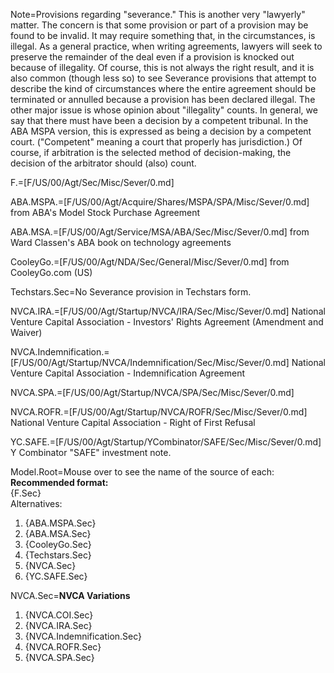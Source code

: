 Note=Provisions regarding "severance."  This is another very "lawyerly" matter.  The concern is that some provision or part of a provision may be found to be invalid.  It may require something that, in the circumstances, is illegal.  As a general practice, when writing agreements, lawyers will seek to preserve the remainder of the deal even if a provision is knocked out because of illegality.  Of course, this is not always the right result, and it is also common (though less so) to see Severance provisions that attempt to describe the kind of circumstances where the entire agreement should be terminated or annulled because a provision has been declared illegal.  The other major issue is whose opinion about "illegality" counts.  In general, we say that there must have been a decision by a competent tribunal.  In the ABA MSPA version, this is expressed as being a decision by a competent court.  ("Competent" meaning a court that properly has jurisdiction.)  Of course, if arbitration is the selected method of decision-making, the decision of the arbitrator should (also) count.


F.=[F/US/00/Agt/Sec/Misc/Sever/0.md]

ABA.MSPA.=[F/US/00/Agt/Acquire/Shares/MSPA/SPA/Misc/Sever/0.md]  from ABA's Model Stock Purchase Agreement

ABA.MSA.=[F/US/00/Agt/Service/MSA/ABA/Sec/Misc/Sever/0.md] from Ward Classen's ABA book on technology agreements

CooleyGo.=[F/US/00/Agt/NDA/Sec/General/Misc/Sever/0.md]  from CooleyGo.com (US)

Techstars.Sec=No Severance provision in Techstars form.

NVCA.IRA.=[F/US/00/Agt/Startup/NVCA/IRA/Sec/Misc/Sever/0.md] National Venture Capital Association - Investors' Rights Agreement (Amendment and Waiver)

NVCA.Indemnification.=[F/US/00/Agt/Startup/NVCA/Indemnification/Sec/Misc/Sever/0.md] National Venture Capital Association - Indemnification Agreement

NVCA.SPA.=[F/US/00/Agt/Startup/NVCA/SPA/Sec/Misc/Sever/0.md]

NVCA.ROFR.=[F/US/00/Agt/Startup/NVCA/ROFR/Sec/Misc/Sever/0.md] National Venture Capital Association - Right of First Refusal

YC.SAFE.=[F/US/00/Agt/Startup/YCombinator/SAFE/Sec/Misc/Sever/0.md]  Y Combinator "SAFE" investment note.

Model.Root=Mouse over to see the name of the source of each:<br><b>Recommended format:</b><br>{F.Sec}<br>Alternatives:<ol><li>{ABA.MSPA.Sec}<li>{ABA.MSA.Sec}<li>{CooleyGo.Sec}<li>{Techstars.Sec}<li>{NVCA.Sec}<li>{YC.SAFE.Sec}</ol>

NVCA.Sec=<b>NVCA Variations</b><ol><li>{NVCA.COI.Sec}<li>{NVCA.IRA.Sec}<li>{NVCA.Indemnification.Sec}<li>{NVCA.ROFR.Sec}<li>{NVCA.SPA.Sec}</ol>